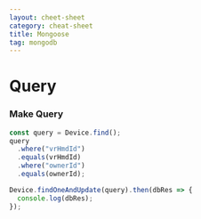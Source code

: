 ```yaml
---
layout: cheet-sheet
category: cheat-sheet
title: Mongoose
tag: mongodb
---
```


# Query

### Make Query

```js
const query = Device.find();
query
  .where("vrHmdId")
  .equals(vrHmdId)
  .where("ownerId")
  .equals(ownerId);

Device.findOneAndUpdate(query).then(dbRes => {
  console.log(dbRes);
});
```
